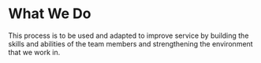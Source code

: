 <!---
https://help.github.com/articles/basic-writing-and-formatting-syntax/
--->


What We Do
==========

This process is to be used and adapted to improve service by building the skills and abilities of the team members and strengthening the environment that we work in.
